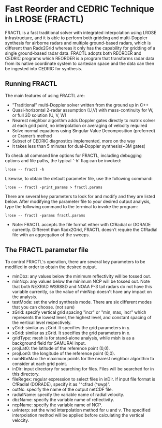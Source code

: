 # Fast Reorder and CEDRIC Technique in LROSE (FRACTL) 

FRACTL is a fast traditional solver with integrated interpolation using LROSE infrastructure, and it is able to perform both gridding and multi-Doppler synthesis for airborne radars and multiple ground-based radars, which is different than Radx2Grid whereas it only has the capability for gridding of a single ground-based radar data. FRACTL adopts both REORDER and CEDRIC programs which REORDER is a program that transforms radar data from its native coordinate system to cartesian space and the data can then be ingested into CEDRIC for synthesis.

## Running FRACTL

The main features of using FRACTL are:
- "Traditional" multi-Doppler solver written from the ground up in C++
- Quasi-horizontal 2-radar assumption (U,V) with mass-continuity for W, or full 3D solution (U, V, W)
- Nearest neighbor algorithm adds Doppler gates directly to matrix solver at each grid point, no interpolation or averaging of velocity required
- Solve normal equations using Singular Value Decomposition (preferred) or Cramer’s method
- Subset of CEDRIC diagnostics implemented, more on the way
- It takes less than 5 minutes for dual-Doppler synthesis(~3M gates)

To check all command line options for FRACTL, including debugging options and file paths, the typical '-h' flag can be invoked:

```terminal
lrose -- fractl -h
```

Likewise, to obtain the default parameter file, use the following command:

```terminal
lrose -- fractl -print_params > fractl.params
```

There are several key parameters to look for and modify and they are listed below. After modifying the parameter file to your desired output analysis, type the following command to the terminal to invoke the program:

```terminal
lrose -- fractl -params fractl.params
```

* Note: FRACTL accepts the file format either with CfRadial or DORADE currently. Different than Radx2Grid, FRACTL doesn't require the CfRadial file with an aggregation of the sweeps. 


## The FRACTL parameter file
To control FRACTL's operation, there are several key parameters to be modified in order to obtain the desired output. 

- minDbz: any values below the minimum reflectivity will be tossed out.
- minNcp: any values below the minimum NCP will be tossed out. Note that both NEXRAD WSR88D and NOAA P-3 tail radars do not have this variable currently, so the value of minNcp doesn't have any impact on the analysis.
- testMode: set the wind synthesis mode. There are six different modes that you can choose. (not sure)
- zGrid: specify vertical grid spacing "incr" or "min, max, incr" which represents the lowest level, the highest level, and constant spacing of the vertical level respectively.
- yGrid: similar as zGrid. It specifies the grid parameters in y.
- xGrid: similar as zGrid. It specifies the grid parameters in x.
- gridType: mesh is for stand-alone analysis, while mish is as a background field for SAMURAI input.
- projLat0: the latitude of the reference point (0,0).
- projLon0: the longitude of the reference point (0,0).
- numNbrMax: the maximum points for the nearest neighbor algorithm to consider at each grid point.
- inDir: input directory for searching for files. Files will be searched for in this directory.
- fileRegex: regular expression to select files in inDir. If input file format is CfRadial (DORADE), specify it as "^cfrad (^swp)".
- outNc: specify the name of the output netCDF file.
- radialName: specify the variable name of radial velocity.
- dbzName: specify the variable name of reflectivity.
- ncpName: specify the variable name of NCP.
- uvInterp: set the wind interpolation method for u and v. The specified interpolation method will be applied before calculating the vertical velocity.


